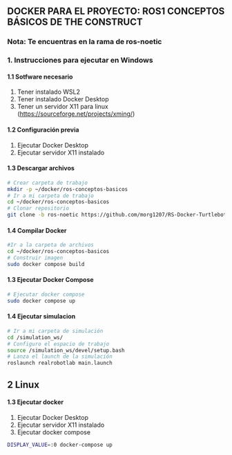 ## DOCKER PARA EL PROYECTO: ROS1 CONCEPTOS BÁSICOS DE THE CONSTRUCT

### Nota: Te encuentras en la rama de ros-noetic

### 1. Instrucciones para ejecutar en Windows

#### 1.1 Sotfware necesario
1. Tener instalado WSL2
1. Tener instalado Docker Desktop
2. Tener un servidor X11 para linux (https://sourceforge.net/projects/xming/)

#### 1.2 Configuración previa
1. Ejecutar Docker Desktop
2. Ejecutar servidor X11 instalado

#### 1.3 Descargar archivos

```bash
# Crear carpeta de trabajo
mkdir -p ~/docker/ros-conceptos-basicos
# Ir a mi carpeta de trabajo
cd ~/docker/ros-conceptos-basicos
# Clonar repositorio
git clone -b ros-noetic https://github.com/morg1207/RS-Docker-Turtlebot3.git
```

#### 1.4 Compilar Docker
```bash
#Ir a la carpeta de archivos
cd ~/docker/ros-conceptos-basicos
# Construir imagen
sudo docker compose build 
```

#### 1.3 Ejecutar Docker Compose

```bash
# Ejecutar docker compose 
sudo docker compose up
```

#### 1.4 Ejecutar simulacion
```bash
# Ir a mi carpeta de simulación
cd /simulation_ws/
# Configuro el espacio de trabajo
source /simulation_ws/devel/setup.bash
# Lanza el launch de la simulación
roslaunch realrobotlab main.launch
```

## 2 Linux

#### 1.3 Ejecutar docker 
1. Ejecutar Docker Desktop
2. Ejecutar servidor X11 instalado
3. Ejecutar docker compose 
```bash
DISPLAY_VALUE=:0 docker-compose up
```
